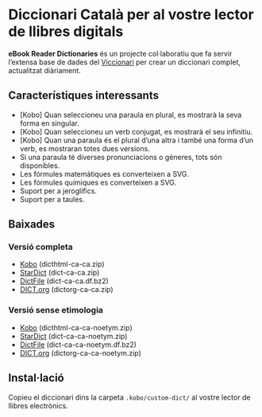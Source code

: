 # Diccionari Català per al vostre lector de llibres digitals

**eBook Reader Dictionaries** és un projecte col·laboratiu que fa servir l’extensa base de dades del [Viccionari](https://ca.wiktionary.org/) per crear un diccionari complet, actualitzat diàriament.

## Característiques interessants

- [Kobo] Quan seleccioneu una paraula en plural, es mostrarà la seva forma en singular.
- [Kobo] Quan seleccioneu un verb conjugat, es mostrarà el seu infinitiu.
- [Kobo] Quan una paraula és el plural d’una altra i també una forma d’un verb, es mostraran totes dues versions.
- Si una paraula té diverses pronunciacions o gèneres, tots   són disponibles.
- Les fórmules matemàtiques es converteixen a SVG.
- Les fórmules químiques es converteixen a SVG.
- Suport per a jeroglífics.
- Suport per a taules.

## Baixades

### Versió completa

- [Kobo](https://github.com/BoboTiG/ebook-reader-dict/releases/download/ca/dicthtml-ca-ca.zip) (dicthtml-ca-ca.zip)
- [StarDict](https://github.com/BoboTiG/ebook-reader-dict/releases/download/ca/dict-ca-ca.zip) (dict-ca-ca.zip)
- [DictFile](https://github.com/BoboTiG/ebook-reader-dict/releases/download/ca/dict-ca-ca.df.bz2) (dict-ca-ca.df.bz2)
- [DICT.org](https://github.com/BoboTiG/ebook-reader-dict/releases/download/ca/dictorg-ca-ca.zip) (dictorg-ca-ca.zip)

### Versió sense etimologia

- [Kobo](https://github.com/BoboTiG/ebook-reader-dict/releases/download/ca/dicthtml-ca-ca-noetym.zip) (dicthtml-ca-ca-noetym.zip)
- [StarDict](https://github.com/BoboTiG/ebook-reader-dict/releases/download/ca/dict-ca-ca-noetym.zip) (dict-ca-ca-noetym.zip)
- [DictFile](https://github.com/BoboTiG/ebook-reader-dict/releases/download/ca/dict-ca-ca-noetym.df.bz2) (dict-ca-ca-noetym.df.bz2)
- [DICT.org](https://github.com/BoboTiG/ebook-reader-dict/releases/download/ca/dictorg-ca-ca-noetym.zip) (dictorg-ca-ca-noetym.zip)

## Instal·lació

Copieu el diccionari dins la carpeta `.kobo/custom-dict/` al vostre lector de llibres electrònics.
